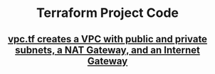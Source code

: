 <Center>
  <h1>Terraform Project Code</h1>
  
  <h2><a href = "https://github.com/mlkogon231/terraform/tree/vpc">vpc.tf creates a VPC with public and private subnets, a NAT Gateway, and an Internet Gateway</a></h2>
